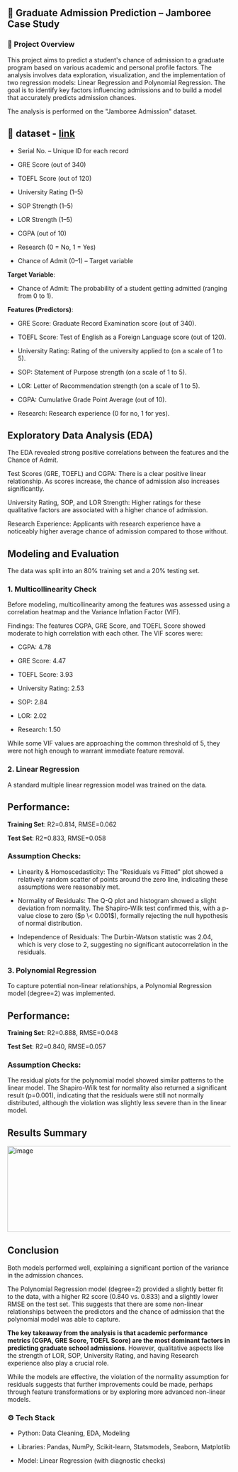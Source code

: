## 📌 Graduate Admission Prediction – Jamboree Case Study
### 📝 Project Overview
This project aims to predict a student's chance of admission to a graduate program based on various academic and personal profile factors. The analysis involves data exploration, visualization, and the implementation of two regression models: Linear Regression and Polynomial Regression. The goal is to identify key factors influencing admissions and to build a model that accurately predicts admission chances.

The analysis is performed on the "Jamboree Admission" dataset.

## 📂 dataset - [link](https://d2beiqkhq929f0.cloudfront.net/public_assets/assets/000/001/839/original/Jamboree_Admission.csv)

- Serial No. – Unique ID for each record

- GRE Score (out of 340)

- TOEFL Score (out of 120)

- University Rating (1–5)

- SOP Strength (1–5)

- LOR Strength (1–5)

- CGPA (out of 10)

- Research (0 = No, 1 = Yes)

- Chance of Admit (0–1) – Target variable



**Target Variable**:

- Chance of Admit: The probability of a student getting admitted (ranging from 0 to 1).

**Features (Predictors)**:

- GRE Score: Graduate Record Examination score (out of 340).

- TOEFL Score: Test of English as a Foreign Language score (out of 120).

- University Rating: Rating of the university applied to (on a scale of 1 to 5).

- SOP: Statement of Purpose strength (on a scale of 1 to 5).

- LOR: Letter of Recommendation strength (on a scale of 1 to 5).

- CGPA: Cumulative Grade Point Average (out of 10).

- Research: Research experience (0 for no, 1 for yes).

## Exploratory Data Analysis (EDA)
The EDA revealed strong positive correlations between the features and the Chance of Admit.

Test Scores (GRE, TOEFL) and CGPA: There is a clear positive linear relationship. As scores increase, the chance of admission also increases significantly.

University Rating, SOP, and LOR Strength: Higher ratings for these qualitative factors are associated with a higher chance of admission.

Research Experience: Applicants with research experience have a noticeably higher average chance of admission compared to those without.

## Modeling and Evaluation
The data was split into an 80% training set and a 20% testing set.

### 1. Multicollinearity Check
Before modeling, multicollinearity among the features was assessed using a correlation heatmap and the Variance Inflation Factor (VIF).

Findings: The features CGPA, GRE Score, and TOEFL Score showed moderate to high correlation with each other. The VIF scores were:

- CGPA: 4.78

- GRE Score: 4.47

- TOEFL Score: 3.93

- University Rating: 2.53

- SOP: 2.84

- LOR: 2.02

- Research: 1.50

While some VIF values are approaching the common threshold of 5, they were not high enough to warrant immediate feature removal.

### 2. Linear Regression
A standard multiple linear regression model was trained on the data.

## Performance:

**Training Set**: R2=0.814, RMSE=0.062

**Test Set**: R2=0.833, RMSE=0.058

### Assumption Checks:

- Linearity & Homoscedasticity: The "Residuals vs Fitted" plot showed a relatively random scatter of points around the zero line, indicating these assumptions were reasonably met.

- Normality of Residuals: The Q-Q plot and histogram showed a slight deviation from normality. The Shapiro-Wilk test confirmed this, with a p-value close to zero ($p \< 0.001$), formally rejecting the null hypothesis of normal distribution.

- Independence of Residuals: The Durbin-Watson statistic was 2.04, which is very close to 2, suggesting no significant autocorrelation in the residuals.

### 3. Polynomial Regression
To capture potential non-linear relationships, a Polynomial Regression model (degree=2) was implemented.

## Performance:

**Training Set**: R2=0.888, RMSE=0.048

**Test Set**: R2=0.840, RMSE=0.057

### Assumption Checks:

The residual plots for the polynomial model showed similar patterns to the linear model. The Shapiro-Wilk test for normality also returned a significant result (p=0.001), indicating that the residuals were still not normally distributed, although the violation was slightly less severe than in the linear model.

## Results Summary
<img width="979" height="194" alt="image" src="https://github.com/user-attachments/assets/d9ea7b6e-0022-4ffe-9503-3818ed4a0d42" />


## Conclusion

Both models performed well, explaining a significant portion of the variance in the admission chances.

The Polynomial Regression model (degree=2) provided a slightly better fit to the data, with a higher R2 score (0.840 vs. 0.833) and a slightly lower RMSE on the test set. This suggests that there are some non-linear relationships between the predictors and the chance of admission that the polynomial model was able to capture.

**The key takeaway from the analysis is that academic performance metrics (CGPA, GRE Score, TOEFL Score) are the most dominant factors in predicting graduate school admissions**. However, qualitative aspects like the strength of LOR, SOP, University Rating, and having Research experience also play a crucial role.

While the models are effective, the violation of the normality assumption for residuals suggests that further improvements could be made, perhaps through feature transformations or by exploring more advanced non-linear models.

### ⚙️ Tech Stack

- Python: Data Cleaning, EDA, Modeling

- Libraries: Pandas, NumPy, Scikit-learn, Statsmodels, Seaborn, Matplotlib

- Model: Linear Regression (with diagnostic checks)


